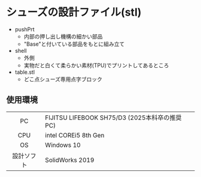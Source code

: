 # シューズの設計ファイル(stl)

- pushPrt
  - 内部の押し出し機構の細かい部品
  - "Base"と付いている部品をもとに組み立て
- shell
  - 外側
  - 実物だと白くて柔らかい素材(TPU)でプリントしてあるところ
- table.stl
  - どこ点シューズ専用点字ブロック

## 使用環境
|         |     |
|   :-:   | --- |
| PC |  FIJITSU LIFEBOOK SH75/D3 (2025本科卒の推奨PC) |
| CPU | intel COREi5 8th Gen |
| OS | Windows 10 |
| 設計ソフト | SolidWorks 2019 |
